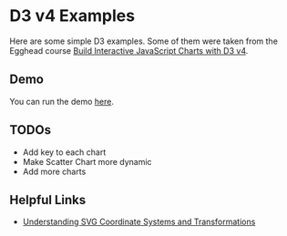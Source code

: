 # D3 v4 Examples

Here are some simple D3 examples. Some of them were taken from the Egghead course [Build Interactive JavaScript Charts with D3 v4](https://egghead.io/courses/build-interactive-javascript-charts-with-d3-v4).

## Demo

You can run the demo [here](https://drmikeh.github.io/d3-examples/).


## TODOs

* Add key to each chart
* Make Scatter Chart more dynamic
* Add more charts


## Helpful Links

* [Understanding SVG Coordinate Systems and Transformations](https://www.sarasoueidan.com/blog/svg-coordinate-systems/)

